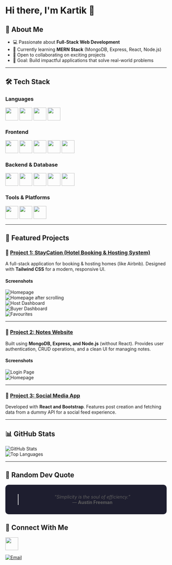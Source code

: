 # Hi there, I'm Kartik 👋  

## 🚀 About Me  
- 💻 Passionate about **Full-Stack Web Development**  
- 🌱 Currently learning **MERN Stack** (MongoDB, Express, React, Node.js)  
- 👯 Open to collaborating on exciting projects  
- 🎯 Goal: Build impactful applications that solve real-world problems  

---

## 🛠️ Tech Stack  

<!-- Languages -->
### Languages  
<p>
  <img src="https://img.shields.io/badge/JavaScript-F7DF1E?logo=javascript&logoColor=000" height="40"/>
  <img src="https://img.shields.io/badge/C-00599C?logo=c&logoColor=fff" height="40"/>
  <img src="https://img.shields.io/badge/PHP-777BB4?logo=php&logoColor=fff" height="40"/>
  <img src="https://img.shields.io/badge/Python-3776AB?logo=python&logoColor=fff" height="40"/>
</p>

### Frontend  
<p>
  <img src="https://img.shields.io/badge/HTML5-E34F26?logo=html5&logoColor=fff" height="40"/>
  <img src="https://img.shields.io/badge/CSS3-1572B6?logo=css3&logoColor=fff" height="40"/>
  <img src="https://img.shields.io/badge/TailwindCSS-38B2AC?logo=tailwind-css&logoColor=fff" height="40"/>
  <img src="https://img.shields.io/badge/Bootstrap-7952B3?logo=bootstrap&logoColor=fff" height="40"/>
  <img src="https://img.shields.io/badge/React-61DAFB?logo=react&logoColor=000" height="40"/>
</p>

### Backend & Database  
<p>
  <img src="https://img.shields.io/badge/Node.js-339933?logo=node.js&logoColor=fff" height="40"/>
  <img src="https://img.shields.io/badge/Express-000000?logo=express&logoColor=fff" height="40"/>
  <img src="https://img.shields.io/badge/MongoDB-47A248?logo=mongodb&logoColor=fff" height="40"/>
  <img src="https://img.shields.io/badge/Mongoose-880000?logo=mongoose&logoColor=fff" height="40"/>
  <img src="https://img.shields.io/badge/MySQL-4479A1?logo=mysql&logoColor=fff" height="40"/>
</p>

### Tools & Platforms  
<p>
  <img src="https://img.shields.io/badge/Git-F05032?logo=git&logoColor=fff" height="40"/>
  <img src="https://img.shields.io/badge/GitHub-181717?logo=github&logoColor=fff" height="40"/>
  <img src="https://img.shields.io/badge/VS%20Code-0078D4?logo=visualstudiocode&logoColor=fff" height="40"/>
</p>

---

## 📌 Featured Projects  

### 🔹 [Project 1: StayCation (Hotel Booking & Hosting System)](#)  
A full-stack application for booking & hosting homes (like Airbnb). Designed with **Tailwind CSS** for a modern, responsive UI.

#### Screenshots  
![Homepage](https://github.com/user-attachments/assets/7187036e-103f-4df8-a3d5-d5b76fbff652)  
![Homepage after scrolling](https://github.com/user-attachments/assets/405f764a-2bc2-4793-9e1b-0cd6397a4c57)  
![Host Dashboard](https://github.com/user-attachments/assets/47009f2c-ebe6-4095-b0e8-74e6daeaca29)  
![Buyer Dashboard](https://github.com/user-attachments/assets/b6d22604-925b-4b75-9061-398c58eea5b7)  
![Favourites](https://github.com/user-attachments/assets/24a56829-0411-432e-91bf-94eb5f6e5951)  

---

### 🔹 [Project 2: Notes Website](#)  
Built using **MongoDB, Express, and Node.js** (without React). Provides user authentication, CRUD operations, and a clean UI for managing notes.

#### Screenshots  
![Login Page](https://github.com/user-attachments/assets/ea67ffe1-22a8-486e-bdd3-efa7e1ae6cb8)  
![Homepage](https://github.com/user-attachments/assets/3fac682a-5e81-4e31-8fc9-21c75e0e61e2)  

---

### 🔹 [Project 3: Social Media App](#)  
Developed with **React and Bootstrap**. Features post creation and fetching data from a dummy API for a social feed experience.  

---

## 📊 GitHub Stats  
![GitHub Stats](https://github-readme-stats.vercel.app/api?username=Kartik-Magar&show_icons=true&theme=radical)  
![Top Languages](https://github-readme-stats.vercel.app/api/top-langs/?username=Kartik-Magar&layout=compact&theme=radical)  

---

## 📝 Random Dev Quote  

<div align="center" style="background-color:#1e1e2f; padding:15px; border-radius:10px;">

> *“Simplicity is the soul of efficiency.”*  
> — **Austin Freeman**

</div>

## 🤝 Connect With Me  

[<img src="https://img.shields.io/badge/LinkedIn-0A66C2?logo=linkedin&logoColor=white" height="40"/>](https://www.linkedin.com/in/kartik-magar-222126333/)  

[![Email](https://img.shields.io/badge/Email-kartikmagar03%40gmail.com-blue?logo=gmail&logoColor=white)](mailto:kartikmagar03@gmail.com)

